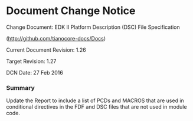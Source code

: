# Document Change Notice


Change Document: EDK II Platform Description (DSC) File Specification

(http://github.com/tianocore-docs/Docs)

Current Document Revision: 1.26

Target Revision: 1.27

DCN Date: 27 Feb 2016

### Summary

Update the Report to include a list of PCDs and MACROS that are used in conditional directives in the FDF and DSC files that are not used in module code.

